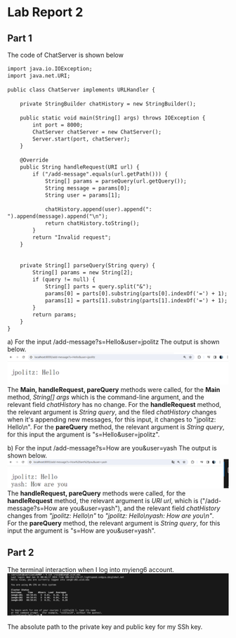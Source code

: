 # Lab Report 2

## Part 1

The code of ChatServer is shown below

```
import java.io.IOException;
import java.net.URI;

public class ChatServer implements URLHandler {

    private StringBuilder chatHistory = new StringBuilder();

    public static void main(String[] args) throws IOException {
        int port = 8000; 
        ChatServer chatServer = new ChatServer();
        Server.start(port, chatServer);
    }

    @Override
    public String handleRequest(URI url) {
        if ("/add-message".equals(url.getPath())) {
            String[] params = parseQuery(url.getQuery());
            String message = params[0];
            String user = params[1];

            chatHistory.append(user).append(": ").append(message).append("\n");
            return chatHistory.toString();
        }
        return "Invalid request";
    }

   
    private String[] parseQuery(String query) {
        String[] params = new String[2]; 
        if (query != null) {
            String[] parts = query.split("&");
            params[0] = parts[0].substring(parts[0].indexOf('=') + 1);
            params[1] = parts[1].substring(parts[1].indexOf('=') + 1);
        }
        return params;
    }
}
```

a) For the input /add-message?s=Hello&user=jpolitz
    The output is shown below. 
    ![Image](578c86c83669ce4fbf431e953c14281.png)
The **Main, handleRequest, pareQuery** methods were called, for the **Main** method, *String[] args*  which is the command-line argument, and the relevant field *chatHistory* has no change. 
For the  **handleRequest** method, the relevant argument is *String query*, and the filed *chatHistory* changes when it's appending new messages, for this input, it changes to "jpolitz: Hello\n". 
For the **pareQuery** method, the relevant argument is *String query*, for this input the argument is "s=Hello&user=jpolitz". 

b) For the input /add-message?s=How are you&user=yash
    The output is shown below.
     ![Image](12c7431f5e47b71bef8f018790b2e19.png)
The **handleRequest, pareQuery** methods were called, for the **handleRequest** method, the relevant argument is *URI url*, which is ("/add-message?s=How are you&user=yash"), and the relevant field *chatHistory* changes from *"jpolitz: Hello\n"* to *"jpolitz: Hello\nyash: How are you\n"*.  
For the **pareQuery** method, the relevant argument is *String query*, for this input the argument is "s=How are you&user=yash". 

## Part 2 

The terminal interaction when I log into myieng6 account.
![Image](7dcb01adaed0eb016cdadad44968682.png)

The absolute path to the private key and public key  for my SSh key. 

